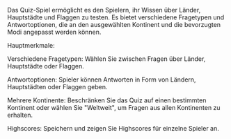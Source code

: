 
Das Quiz-Spiel ermöglicht es den Spielern, ihr Wissen über Länder, Hauptstädte und Flaggen zu testen. Es bietet verschiedene Fragetypen und Antwortoptionen, die an den ausgewählten Kontinent und die bevorzugten Modi angepasst werden können.

Hauptmerkmale:

Verschiedene Fragetypen: Wählen Sie zwischen Fragen über Länder, Hauptstädte oder Flaggen.

Antwortoptionen: Spieler können Antworten in Form von Ländern, Hauptstädten oder Flaggen geben.

Mehrere Kontinente: Beschränken Sie das Quiz auf einen bestimmten Kontinent oder wählen Sie "Weltweit", um Fragen aus allen Kontinenten zu erhalten.

Highscores: Speichern und zeigen Sie Highscores für einzelne Spieler an.
